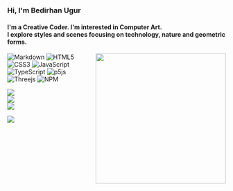 
<h3 align="left">Hi, I'm Bedirhan Ugur</h3>
<h4 align="left">I'm a Creative Coder. I'm interested in Computer Art.<br>I explore styles and scenes focusing on technology, nature and geometric forms.</h4>
<img src="https://thumbs.gfycat.com/TanDapperBorderterrier.webp" alt="" width="300" align="right">
 
![Markdown](https://img.shields.io/badge/markdown-%23000000.svg?style=for-the-badge&logo=markdown&logoColor=white) ![HTML5](https://img.shields.io/badge/html5-%23E34F26.svg?style=for-the-badge&logo=html5&logoColor=white) ![CSS3](https://img.shields.io/badge/css3-%231572B6.svg?style=for-the-badge&logo=css3&logoColor=white) ![JavaScript](https://img.shields.io/badge/javascript-%23323330.svg?style=for-the-badge&logo=javascript&logoColor=%23F7DF1E) ![TypeScript](https://img.shields.io/badge/typescript-%23007ACC.svg?style=for-the-badge&logo=typescript&logoColor=white) ![p5js](https://img.shields.io/badge/p5.js-ED225D?style=for-the-badge&logo=p5.js&logoColor=FFFFFF)  ![Threejs](https://img.shields.io/badge/threejs-black?style=for-the-badge&logo=three.js&logoColor=white) ![NPM](https://img.shields.io/badge/NPM-%23000000.svg?style=for-the-badge&logo=npm&logoColor=white)

![](https://github-readme-stats.vercel.app/api?username=bedirxanugur&theme=dark&hide_border=false&include_all_commits=false&count_private=false)<br/>
![](https://github-readme-streak-stats.herokuapp.com/?user=bedirxanugur&theme=dark&hide_border=false)<br/>
![](https://github-readme-stats.vercel.app/api/top-langs/?username=bedirxanugur&theme=dark&hide_border=false&include_all_commits=false&count_private=false&layout=compact)
<br/>

[![](https://visitcount.itsvg.in/api?id=bedirxanugur&icon=2&color=12)](https://visitcount.itsvg.in)

